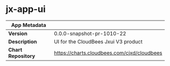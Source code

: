 # jx-app-ui

|App Metadata||
|---|---|
| **Version** | 0.0.0-snapshot-pr-1010-22 |
| **Description** | UI for the CloudBees Jxui V3 product |
| **Chart Repository** | https://charts.cloudbees.com/cjxd/cloudbees |
